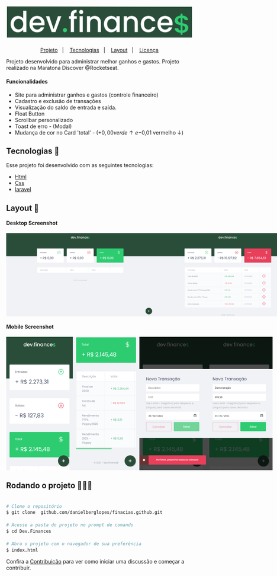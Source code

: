 <h1 align="center">
  <br>
    <img src="./.github/logo-dev-finances.png" width="500" heigh="150" alt="logo Dev.Finances">
</h1>

<p align="center">
    <a href="#devfinances-">Projeto</a>&nbsp;&nbsp;&nbsp;|&nbsp;&nbsp;&nbsp;
    <a href="#tecnologias-">Tecnologias</a>&nbsp;&nbsp;&nbsp;|&nbsp;&nbsp;&nbsp;
    <a href="#layout-">Layout</a>&nbsp;&nbsp;&nbsp;|&nbsp;&nbsp;&nbsp;
    <a href="#licença-%EF%B8%8F">Licença</a>
</p>


Projeto desenvolvido para administrar melhor ganhos e gastos. Projeto realizado na Maratona Discover @Rocketseat.

#### Funcionalidades
* Site para administrar ganhos e gastos (controle financeiro)
* Cadastro e exclusão de transações
* Visualização do saldo de entrada e saída.
* Float Button
* Scrollbar personalizado
* Toast de erro - (Modal)
* Mudança de cor no Card 'total' - (+$0,00 verde ↑ e -$0,01 vermelho ↓)

## Tecnologias 🚀
Esse projeto foi desenvolvido com as seguintes tecnologias:

- [Html](https://pt.wikipedia.org/wiki/HTML)
- [Css](https://pt.wikipedia.org/wiki/Cascading_Style_Sheets)
- [laravel](https://laravel.com/)

## Layout 🚧
#### Desktop Screenshot
<div style="display: flex; flex-direction: 'column'; align-items: 'center';">
<!-- Responsive, 1440 x 900, 50% (Laptop L - 1440px)-->
    <img src="./.github/desktop-index-null.png" width="400px">
    <img src="./.github/desktop-index.png" width="400px">
</div>

#### Mobile Screenshot
<div style="display: flex; flex-direction: 'row';">
<!-- Responsive, 425 x 900, 60% (Mobile L - 425px)-->
    <img src="./.github/mobile-index-null.png" width="180">
    <img src="./.github/mobile-index.png" width="180">
    <img src="./.github/mobile-modal-null-toast.png" width="180">
    <img src="./.github/mobile-modal.png" width="180">
</div>

## Rodando o projeto 🚴🏻‍♂️

```bash

# Clone o repositório
$ git clone  github.com/danielberglopes/finacias.github.git

# Acesse a pasta do projeto no prompt de comando
$ cd Dev.Finances

# Abra o projeto com o navegador de sua preferência
$ index.html
```


Confira a [Contribuição](./CONTRIBUTING-pt.md) para ver como iniciar uma discussão e começar a contribuir.